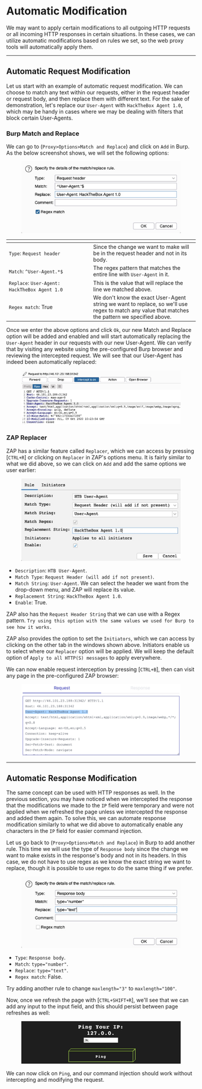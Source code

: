 # Automatic Modification

We may want to apply certain modifications to all outgoing HTTP requests or all incoming HTTP responses in certain situations. In these cases, we can utilize automatic modifications based on rules we set, so the web proxy tools will automatically apply them.

***

## Automatic Request Modification

Let us start with an example of automatic request modification. We can choose to match any text within our requests, either in the request header or request body, and then replace them with different text. For the sake of demonstration, let's replace our `User-Agent` with `HackTheBox Agent 1.0`, which may be handy in cases where we may be dealing with filters that block certain User-Agents.

### **Burp Match and Replace**

We can go to (`Proxy>Options>Match and Replace`) and click on `Add` in Burp. As the below screenshot shows, we will set the following options:

<figure><img src="../../../../.gitbook/assets/image (2) (1) (1) (1) (1) (1) (1) (1) (1) (1) (1) (1) (1) (1) (1) (1).png" alt=""><figcaption></figcaption></figure>

<table data-header-hidden><thead><tr><th width="210.3636474609375"></th><th></th></tr></thead><tbody><tr><td><code>Type</code>: <code>Request header</code></td><td>Since the change we want to make will be in the request header and not in its body.</td></tr><tr><td><code>Match</code>: <code>^User-Agent.*$</code></td><td>The regex pattern that matches the entire line with <code>User-Agent</code> in it.</td></tr><tr><td><code>Replace</code>: <code>User-Agent: HackTheBox Agent 1.0</code></td><td>This is the value that will replace the line we matched above.</td></tr><tr><td><code>Regex match</code>: True</td><td>We don't know the exact User-Agent string we want to replace, so we'll use regex to match any value that matches the pattern we specified above.</td></tr></tbody></table>

Once we enter the above options and click `Ok`, our new Match and Replace option will be added and enabled and will start automatically replacing the `User-Agent` header in our requests with our new User-Agent. We can verify that by visiting any website using the pre-configured Burp browser and reviewing the intercepted request. We will see that our User-Agent has indeed been automatically replaced:

<figure><img src="../../../../.gitbook/assets/image (1) (1) (1) (1) (1) (1) (1) (1) (1) (1) (1) (1) (1) (1) (1) (1) (1) (1) (1) (1).png" alt=""><figcaption></figcaption></figure>

### **ZAP Replacer**

ZAP has a similar feature called `Replacer`, which we can access by pressing \[`CTRL+R`] or clicking on `Replacer` in ZAP's options menu. It is fairly similar to what we did above, so we can click on `Add` and add the same options we user earlier:

<figure><img src="../../../../.gitbook/assets/image (2) (1) (1) (1) (1) (1) (1) (1) (1) (1) (1) (1) (1) (1) (1) (1) (1).png" alt=""><figcaption></figcaption></figure>

* `Description`: `HTB User-Agent`.
* `Match Type`: `Request Header (will add if not present)`.
* `Match String`: `User-Agent`. We can select the header we want from the drop-down menu, and ZAP will replace its value.
* `Replacement String`: `HackTheBox Agent 1.0`.
* `Enable`: True.

ZAP also has the `Request Header String` that we can use with a Regex pattern. `Try using this option with the same values we used for Burp to see how it works.`

ZAP also provides the option to set the `Initiators`, which we can access by clicking on the other tab in the windows shown above. Initiators enable us to select where our `Replacer` option will be applied. We will keep the default option of `Apply to all HTTP(S) messages` to apply everywhere.

We can now enable request interception by pressing \[`CTRL+B`], then can visit any page in the pre-configured ZAP browser:

<figure><img src="../../../../.gitbook/assets/image (3) (1) (1) (1) (1) (1) (1) (1) (1) (1) (1) (1).png" alt=""><figcaption></figcaption></figure>

***

## Automatic Response Modification

The same concept can be used with HTTP responses as well. In the previous section, you may have noticed when we intercepted the response that the modifications we made to the `IP` field were temporary and were not applied when we refreshed the page unless we intercepted the response and added them again. To solve this, we can automate response modification similarly to what we did above to automatically enable any characters in the `IP` field for easier command injection.

Let us go back to (`Proxy>Options>Match and Replace`) in Burp to add another rule. This time we will use the type of `Response body` since the change we want to make exists in the response's body and not in its headers. In this case, we do not have to use regex as we know the exact string we want to replace, though it is possible to use regex to do the same thing if we prefer.

<figure><img src="../../../../.gitbook/assets/image (4) (1) (1) (1) (1) (1) (1) (1) (1) (1).png" alt=""><figcaption></figcaption></figure>

* `Type`: `Response body`.
* `Match`: `type="number"`.
* `Replace`: `type="text"`.
* `Regex match`: False.

Try adding another rule to change `maxlength="3"` to `maxlength="100"`.

Now, once we refresh the page with \[`CTRL+SHIFT+R`], we'll see that we can add any input to the input field, and this should persist between page refreshes as well:

<figure><img src="../../../../.gitbook/assets/image (5) (1) (1) (1) (1) (1) (1) (1) (1) (1).png" alt=""><figcaption></figcaption></figure>

We can now click on `Ping`, and our command injection should work without intercepting and modifying the request.

